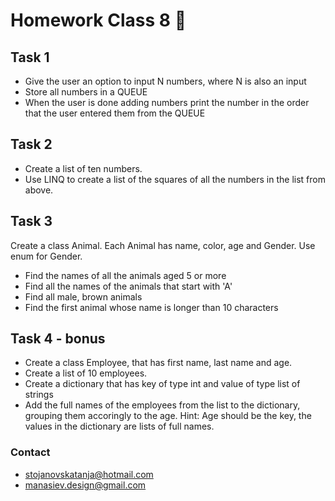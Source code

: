 # Homework Class 8 📒

## Task 1
* Give the user an option to input N numbers, where N is also an input
* Store all numbers in a QUEUE
* When the user is done adding numbers print the number in the order that the user entered them from the QUEUE

## Task 2
* Create a list of ten numbers.
* Use LINQ to create a list of the squares of all the numbers in the list from above.

## Task 3
Create a class Animal. Each Animal has name, color, age and Gender. Use enum for Gender.
* Find the names of all the animals aged 5 or more
* Find all the names of the animals that start with 'A'
* Find all male, brown animals
* Find the first animal whose name is longer than 10 characters

## Task 4 - bonus
* Create a class Employee, that has first name, last name and age.
* Create a list of 10 employees.
* Create a dictionary that has key of type int and value of type list of strings
* Add the full names of the employees from the list to the dictionary, grouping them accoringly to the age.
Hint: Age should be the key, the values in the dictionary are lists of full names.


### Contact
* stojanovskatanja@hotmail.com
* manasiev.design@gmail.com
